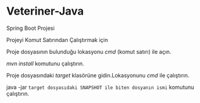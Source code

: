 # Veteriner-Java

Spring Boot Projesi

Projeyi Komut Satırından Çalıştırmak için

Proje dosyasının bulunduğu lokasyonu *cmd* (komut satırı) ile açın.

*mvn install* komutunu çalıştırın.

Proje dosyasındaki *target* klasörüne gidin.Lokasyonunu *cmd* ile çalıştırın.

java -jar  `target dosyasıdaki SNAPSHOT ile biten dosyanın ismi` komutunu çalıştırın.



